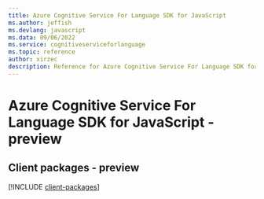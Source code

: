 ```yaml
---
title: Azure Cognitive Service For Language SDK for JavaScript
ms.author: jeffish
ms.devlang: javascript
ms.data: 09/06/2022
ms.service: cognitiveserviceforlanguage
ms.topic: reference
author: xirzec
description: Reference for Azure Cognitive Service For Language SDK for JavaScript
---
```

# Azure Cognitive Service For Language SDK for JavaScript - preview

## Client packages - preview
[!INCLUDE [client-packages](cognitive-service-for-language-client-index.md)]